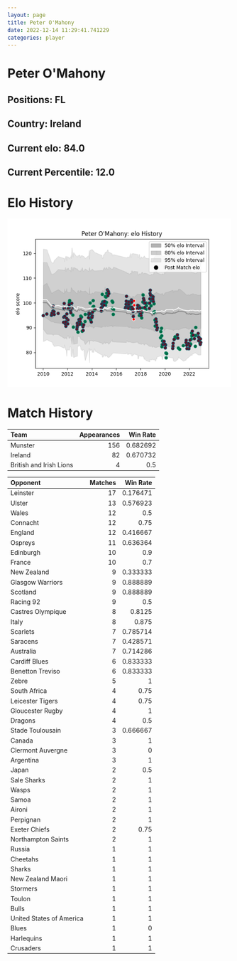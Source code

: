 ```yaml
---  
layout: page  
title: Peter O'Mahony  
date: 2022-12-14 11:29:41.741229  
categories: player  
---
```

# Peter O'Mahony

## Positions: FL

## Country: Ireland

## Current elo: 84.0

## Current Percentile: 12.0

# Elo History


![elo history](history_PeterO'Mahony.png)
# Match History


| Team                    |   Appearances |   Win Rate |
|:------------------------|--------------:|-----------:|
| Munster                 |           156 |   0.682692 |
| Ireland                 |            82 |   0.670732 |
| British and Irish Lions |             4 |   0.5      |

| Opponent                 |   Matches |   Win Rate |
|:-------------------------|----------:|-----------:|
| Leinster                 |        17 |   0.176471 |
| Ulster                   |        13 |   0.576923 |
| Wales                    |        12 |   0.5      |
| Connacht                 |        12 |   0.75     |
| England                  |        12 |   0.416667 |
| Ospreys                  |        11 |   0.636364 |
| Edinburgh                |        10 |   0.9      |
| France                   |        10 |   0.7      |
| New Zealand              |         9 |   0.333333 |
| Glasgow Warriors         |         9 |   0.888889 |
| Scotland                 |         9 |   0.888889 |
| Racing 92                |         9 |   0.5      |
| Castres Olympique        |         8 |   0.8125   |
| Italy                    |         8 |   0.875    |
| Scarlets                 |         7 |   0.785714 |
| Saracens                 |         7 |   0.428571 |
| Australia                |         7 |   0.714286 |
| Cardiff Blues            |         6 |   0.833333 |
| Benetton Treviso         |         6 |   0.833333 |
| Zebre                    |         5 |   1        |
| South Africa             |         4 |   0.75     |
| Leicester Tigers         |         4 |   0.75     |
| Gloucester Rugby         |         4 |   1        |
| Dragons                  |         4 |   0.5      |
| Stade Toulousain         |         3 |   0.666667 |
| Canada                   |         3 |   1        |
| Clermont Auvergne        |         3 |   0        |
| Argentina                |         3 |   1        |
| Japan                    |         2 |   0.5      |
| Sale Sharks              |         2 |   1        |
| Wasps                    |         2 |   1        |
| Samoa                    |         2 |   1        |
| Aironi                   |         2 |   1        |
| Perpignan                |         2 |   1        |
| Exeter Chiefs            |         2 |   0.75     |
| Northampton Saints       |         2 |   1        |
| Russia                   |         1 |   1        |
| Cheetahs                 |         1 |   1        |
| Sharks                   |         1 |   1        |
| New Zealand Maori        |         1 |   1        |
| Stormers                 |         1 |   1        |
| Toulon                   |         1 |   1        |
| Bulls                    |         1 |   1        |
| United States of America |         1 |   1        |
| Blues                    |         1 |   0        |
| Harlequins               |         1 |   1        |
| Crusaders                |         1 |   1        |